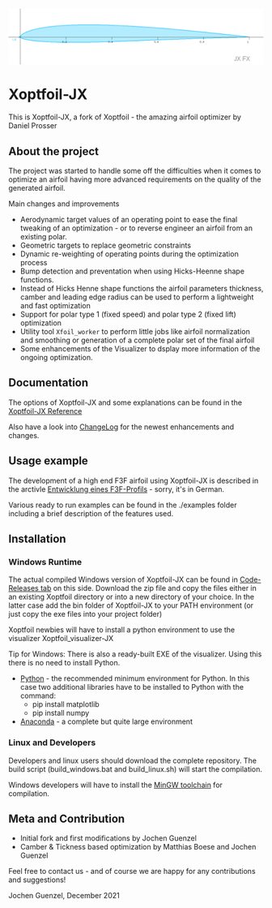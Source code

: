 
<!-- PROJECT LOGO -->
<br />
<p align="center">
  <a href="https://github.com/jxjo/Xoptfoil">
    <img src="images/logo.png" alt="Logo" width="800" >
  </a>
</p>

# Xoptfoil-JX

This is Xoptfoil-JX, a fork of Xoptfoil - the amazing airfoil optimizer by Daniel Prosser  



## About the project

The project was started to handle some off the difficulties when it comes to optimize an airfoil having more advanced requirements on the quality of the generated airfoil. 

Main changes and improvements 

* Aerodynamic target values of an operating point to ease the final tweaking of an optimization - or to reverse engineer an airfoil from an existing polar.
* Geometric targets to replace geometric constraints
* Dynamic re-weighting of operating points during the optimization process
* Bump detection and preventation when using Hicks-Heenne shape functions.
* Instead of Hicks Henne shape functions the airfoil parameters thickness, camber and leading edge radius can be used to perform a lightweight and fast optimization
* Support for polar type 1 (fixed speed) and polar type 2 (fixed lift) optimization
* Utility tool `Xfoil_worker` to perform little jobs like airfoil normalization and smoothing or generation of a complete polar set of the final airfoil
* Some enhancements of the Visualizer to dsplay more information of the ongoing optimization.


## Documentation 

The options of Xoptfoil-JX and some explanations can be found in the [Xoptfoil-JX Reference](https://github.com/jxjo/Xoptfoil/blob/master/doc/Xoptfoil-JX.pdf)

Also have a look into [ChangeLog](https://github.com/jxjo/Xoptfoil/blob/master/doc/ChangeLog.pdf) for the newest enhancements and changes.

## Usage example

The development of a high end F3F airfoil using Xoptfoil-JX is described in the arctivle [Entwicklung eines F3F-Profils](http://www.rc-network.de/forum/showthread.php/769110-Entwicklung-eines-F3F-Profils) - sorry, it's in German.

Various ready to run examples can be found in the ./examples folder including a brief description of the features used.

## Installation

### Windows Runtime

The actual compiled Windows version of Xoptfoil-JX can be found in  [Code-Releases tab](https://github.com/jxjo/Xoptfoil/releases) on this side.
Download the zip file and copy the files either in an existing Xoptfoil directory or into a new directory of your choice. In the latter case add the bin folder of Xoptfoil-JX to your PATH environment (or just copy the exe files into your project folder)

Xoptfoil newbies will have to install a python environment to use the visualizer Xoptfoil_visualizer-JX

Tip for Windows: There is also a ready-built EXE of the visualizer. Using this there is no need to install Python.

- [Python](https://www.python.org/downloads/) - the recommended minimum environment for Python. In this case two additional libraries have to be installed to Python with the command:
  - pip install matplotlib
  - pip install numpy
- [Anaconda](https://www.anaconda.com/distribution/) - a complete but quite large environment



### Linux and Developers

Developers and linux users should download the complete repository. The build script (build_windows.bat and build_linux.sh) will start the compilation.

Windows developers will have to install the [MinGW toolchain](https://sourceforge.net/projects/mingw-w64/files/Toolchains%20targetting%20Win32/Personal%20Builds/mingw-builds/) for compilation.

## Meta and Contribution

* Initial fork and first modifications by Jochen Guenzel 
* Camber & Tickness based optimization by Matthias Boese and Jochen Guenzel

Feel free to contact us - and of course we are happy for any contributions and suggestions!

Jochen Guenzel, December 2021
